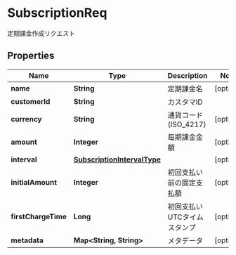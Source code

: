 

# SubscriptionReq

定期課金作成リクエスト
## Properties

Name | Type | Description | Notes
------------ | ------------- | ------------- | -------------
**name** | **String** | 定期課金名 |  [optional]
**customerId** | **String** | カスタマID | 
**currency** | **String** | 通貨コード (ISO_4217) |  [optional]
**amount** | **Integer** | 每期課金金額 |  [optional]
**interval** | [**SubscriptionIntervalType**](SubscriptionIntervalType.md) |  |  [optional]
**initialAmount** | **Integer** | 初回支払い前の固定支払額 |  [optional]
**firstChargeTime** | **Long** | 初回支払いUTCタイムスタンプ |  [optional]
**metadata** | **Map&lt;String, String&gt;** | メタデータ |  [optional]



